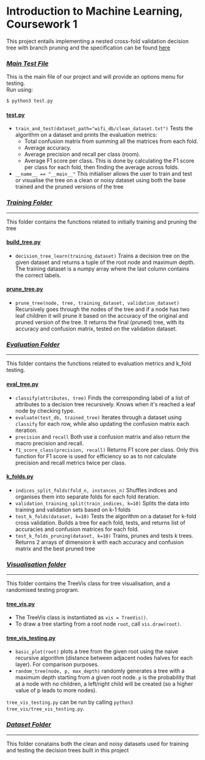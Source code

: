# Introduction to Machine Learning, Coursework 1
This project entails implementing a nested cross-fold validation decision tree with branch pruning and the specification can be found [here](spec.pdf)
### [*Main Test File*](test.py)
This is the main file of our project and will provide an options menu for testing. \
Run using:
```bash
$ python3 test.py
```

#### [test.py](test.py)
- `train_and_test(dataset_path="wifi_db/clean_dataset.txt")` Tests the algorithm on a dataset and prints the evaluation metrics: 
  - Total confusion matrix from summing all the matrices from each fold.
  - Average accuracy.
  - Average precision and recall per class (room).
  - Average F1 score per class. This is done by calculating the F1 score per class for each fold, then finding the average across folds.
- `__name__ == "__main__"` This initialiser allows the user to train and test or visualise the tree on a clean or noisy dataset using both the base trained and the pruned versions of the tree



### [*Training Folder*](training/)
-----
This folder contains the functions related to initially training and pruning the tree

#### [build_tree.py](training/build_tree.py)
- `decision_tree_learn(training_dataset)` Trains a decision tree on the given dataset and returns a tuple of the root node and maximum depth. The training dataset is a numpy array where the last column contains the correct labels.

#### [prune_tree.py](training/prune_tree.py)
- `prune_tree(node, tree, training_dataset, validation_dataset)` Recursively goes through the nodes of the tree and if a node has two leaf children it will prune it based on the accuracy of the original and pruned version of the tree. It returns the final (pruned) tree, with its accuracy and confusion matrix, tested on the validation dataset.

### [*Evaluation Folder*](evaluation/)
-----
This folder contains the functions related to evaluation metrics and k_fold testing.

#### [eval_tree.py](evaluation/eval_tree.py)
- `classify(attributes, tree)` Finds the corresponding label of a list of attributes to a decision tree recursively. Knows when it's reached a leaf node by checking type.
- `evaluate(test_db, trained_tree)` Iterates through a dataset using `classify` for each row, while also updating the confusion matrix each iteration.
- `precision` and `recall` Both use a confusion matrix and also return the macro precision and recall.
- `f1_score_class(precision, recall)` Returns F1 score per class. Only this function for F1 score is used for efficiency so as to not calculate precision and recall metrics twice per class.

#### [k_folds.py](evaluation/k_folds.py)
- `indices_split_folds(fold_n, instances_n)` Shuffles indices and organises them into separate folds for each fold iteration.
- `validation_training_split(train_indices, k=10)` Splits the data into training and validation sets based on k-1 folds
- `test_k_folds(dataset, k=10)` Tests the algorithm on a dataset for k-fold cross validation. Builds a tree for each fold, tests, and returns list of accuracies and confusion matrices for each fold.
- `test_k_folds_pruning(dataset, k=10)` Trains, prunes and tests k trees. Returns 2 arrays of dimension k with each accuracy and confusion matrix and the best pruned tree

### [*Visualisation folder*](visualisation/)
-----
This folder contains the TreeVis class for tree visualisation, and a randomised testing program.

#### [tree_vis.py](visualisation/tree_vis.py)
- The TreeVis class is instantiated as `vis = TreeVis()`.
- To draw a tree starting from a root node `root`, call `vis.draw(root)`.

#### [tree_vis_testing.py](tree_vis/tree_vis_testing.py)
- `basic_plot(root)` plots a tree from the given root using the naive recursive algorithm (distance between adjacent nodes halves for each layer). For comparison purposes.
- `random_tree(node, p, max_depth)` randomly generates a tree with a maximum depth starting from a given root node. `p` is the probability that at a node with no children, a left/right child will be created (so a higher value of p leads to more nodes).

`tree_vis_testing.py` can be run by calling `python3 tree_vis/tree_vis_testing.py`.

### [*Dataset Folder*](wifi_db/)
-----
This folder conatains both the clean and noisy datasets used for training and testing the decision trees built in this project